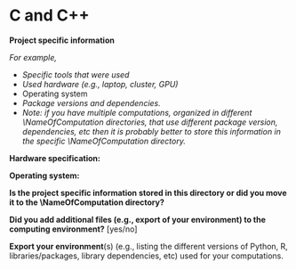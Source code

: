 # C and C++



**Project specific information**



*For example,* 

* *Specific tools that were used*
* *Used hardware (e.g., laptop, cluster, GPU)*
* Operating system
* *Package versions and dependencies.*
* *Note: if you have multiple computations, organized in different \NameOfComputation directories, that use different package version, dependencies, etc then it is probably better to store this information in the specific \NameOfComputation directory.* 





**Hardware specification:** 



**Operating system:**



**Is the project specific information stored in this directory or did you move it to the \NameOfComputation directory?**



**Did you add additional files (e.g., export of your environment) to the computing environment?** [yes/no]



**Export your environment**(s) (e.g., listing the different versions of Python, R, libraries/packages, library dependencies, etc) used for your computations.
